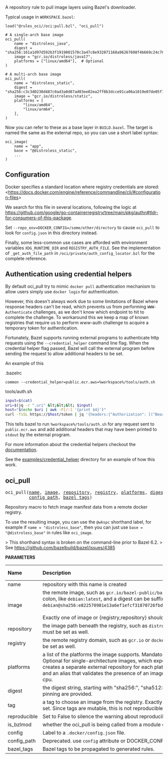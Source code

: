 <!-- Generated with Stardoc: http://skydoc.bazel.build -->

A repository rule to pull image layers using Bazel's downloader.

Typical usage in `WORKSPACE.bazel`:

```starlark
load("@rules_oci//oci:pull.bzl", "oci_pull")

# A single-arch base image
oci_pull(
    name = "distroless_java",
    digest = "sha256:161a1d97d592b3f1919801578c3a47c8e932071168a96267698f4b669c24c76d",
    image = "gcr.io/distroless/java17",
    platforms = ["linux/amd64"],  # Optional
)

# A multi-arch base image
oci_pull(
    name = "distroless_static",
    digest = "sha256:c3c3d0230d487c0ad3a0d87ad03ee02ea2ff0b3dcce91ca06a1019e07de05f12",
    image = "gcr.io/distroless/static",
    platforms = [
        "linux/amd64",
        "linux/arm64",
    ],
)
```

Now you can refer to these as a base layer in `BUILD.bazel`.
The target is named the same as the external repo, so you can use a short label syntax:

```
oci_image(
    name = "app",
    base = "@distroless_static",
    ...
)
```

## Configuration

Docker specifies a standard location where registry credentials are stored:
&lt;https://docs.docker.com/engine/reference/commandline/cli/#configuration-files&gt;

We search for this file in several locations, following the logic at
https://github.com/google/go-containerregistry/tree/main/pkg/authn#tldr-for-consumers-of-this-package.

Set `--repo_env=DOCKER_CONFIG=/some/other/directory` to cause `oci_pull` to look for
`config.json` in this directory instead.

Finally, some less-common use cases are afforded with environment variables `XDG_RUNTIME_DIR` and `REGISTRY_AUTH_FILE`.
See the implementation of `_get_auth_file_path` in `/oci/private/auth_config_locator.bzl` for the complete reference.


## Authentication using credential helpers

By default oci_pull try to mimic `docker pull` authentication mechanism to allow users simply use `docker login` for authentication.

However, this doesn't always work due to some limitations of Bazel where response headers can't be read, which prevents us from
performing `WWW-Authenticate` challenges, as we don't know which endpoint to hit to complete the challenge. To workaround this
we keep a map of known registries that require us to perform www-auth challenge to acquire a temporary token for authentication.


Fortunately, Bazel supports running external programs to authenticate http requests using the `--credential_helper` command line flag.
When the credential helper flag passed, Bazel will call the external program before sending the request to allow additional headers to be set.

An example of this

.bazelrc
```
common --credential_helper=public.ecr.aws=%workspace%/tools/auth.sh
```

tools/auth.sh
```bash
input=$(cat)
uri=$(jq -r ".uri" &lt;&lt;&lt; $input)
host="$(echo $uri | awk -F[/:] '{print $4}')"
curl -fsSL https://$host/token | jq '{headers:{"Authorization": [("Bearer " + .token)]}}'
```

This tells bazel to run `%workspace%/tools/auth.sh` for any request sent to `public.ecr.aws` and add additional headers that may have been
printed to `stdout` by the external program.

For more information about the credential helpers checkout the [documentation](https://github.com/bazelbuild/proposals/blob/main/designs/2022-06-07-bazel-credential-helpers.md).

See the [examples/credential_helper](/examples/credential_helper/auth.sh) directory for an example of how this work.


<a id="oci_pull"></a>

## oci_pull

<pre>
oci_pull(<a href="#oci_pull-name">name</a>, <a href="#oci_pull-image">image</a>, <a href="#oci_pull-repository">repository</a>, <a href="#oci_pull-registry">registry</a>, <a href="#oci_pull-platforms">platforms</a>, <a href="#oci_pull-digest">digest</a>, <a href="#oci_pull-tag">tag</a>, <a href="#oci_pull-reproducible">reproducible</a>, <a href="#oci_pull-is_bzlmod">is_bzlmod</a>, <a href="#oci_pull-config">config</a>,
         <a href="#oci_pull-config_path">config_path</a>, <a href="#oci_pull-bazel_tags">bazel_tags</a>)
</pre>

Repository macro to fetch image manifest data from a remote docker registry.

To use the resulting image, you can use the `@wkspc` shorthand label, for example
if `name = "distroless_base"`, then you can just use `base = "@distroless_base"`
in rules like `oci_image`.

&gt; This shorthand syntax is broken on the command-line prior to Bazel 6.2.
&gt; See https://github.com/bazelbuild/bazel/issues/4385


**PARAMETERS**


| Name  | Description | Default Value |
| :------------- | :------------- | :------------- |
| <a id="oci_pull-name"></a>name |  repository with this name is created   |  none |
| <a id="oci_pull-image"></a>image |  the remote image, such as <code>gcr.io/bazel-public/bazel</code>. A tag can be suffixed with a colon, like <code>debian:latest</code>, and a digest can be suffixed with an at-sign, like <code>debian@sha256:e822570981e13a6ef1efcf31870726fbd62e72d9abfdcf405a9d8f566e8d7028</code>.<br><br>Exactly one of image or {registry,repository} should be set.   |  <code>None</code> |
| <a id="oci_pull-repository"></a>repository |  the image path beneath the registry, such as <code>distroless/static</code>. When set, registry must be set as well.   |  <code>None</code> |
| <a id="oci_pull-registry"></a>registry |  the remote registry domain, such as <code>gcr.io</code> or <code>docker.io</code>. When set, repository must be set as well.   |  <code>None</code> |
| <a id="oci_pull-platforms"></a>platforms |  a list of the platforms the image supports. Mandatory for multi-architecture images. Optional for single-architecture images, which expect a one-element list. This creates a separate external repository for each platform, avoiding fetching layers, and an alias that validates the presence of an image matching the target platform's cpu.   |  <code>None</code> |
| <a id="oci_pull-digest"></a>digest |  the digest string, starting with "sha256:", "sha512:", etc. If omitted, instructions for pinning are provided.   |  <code>None</code> |
| <a id="oci_pull-tag"></a>tag |  a tag to choose an image from the registry. Exactly one of <code>tag</code> and <code>digest</code> must be set. Since tags are mutable, this is not reproducible, so a warning is printed.   |  <code>None</code> |
| <a id="oci_pull-reproducible"></a>reproducible |  Set to False to silence the warning about reproducibility when using <code>tag</code>.   |  <code>True</code> |
| <a id="oci_pull-is_bzlmod"></a>is_bzlmod |  whether the oci_pull is being called from a module extension   |  <code>False</code> |
| <a id="oci_pull-config"></a>config |  Label to a <code>.docker/config.json</code> file.   |  <code>None</code> |
| <a id="oci_pull-config_path"></a>config_path |  Deprecated. use <code>config</code> attribute or DOCKER_CONFIG environment variable.   |  <code>None</code> |
| <a id="oci_pull-bazel_tags"></a>bazel_tags |  Bazel tags to be propagated to generated rules.   |  <code>[]</code> |


